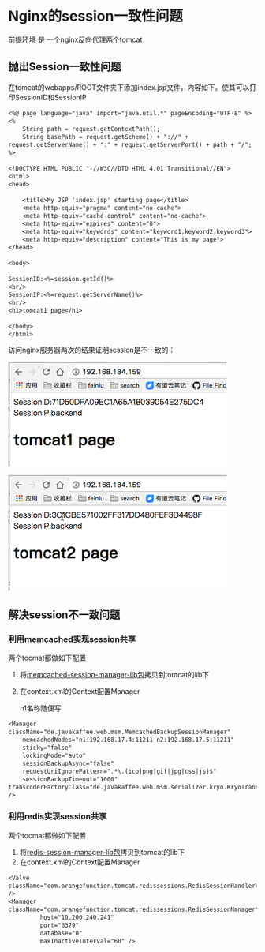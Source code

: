 # Nginx的session一致性问题

前提环境 是  一个nginx反向代理两个tomcat

## 抛出Session一致性问题

在tomcat的webapps/ROOT文件夹下添加index.jsp文件，内容如下。使其可以打印SessionID和SessionIP

```
<%@ page language="java" import="java.util.*" pageEncoding="UTF-8" %>
<%
    String path = request.getContextPath();
    String basePath = request.getScheme() + "://" + request.getServerName() + ":" + request.getServerPort() + path + "/";
%>

<!DOCTYPE HTML PUBLIC "-//W3C//DTD HTML 4.01 Transitional//EN">
<html>
<head>
  
    <title>My JSP 'index.jsp' starting page</title>
    <meta http-equiv="pragma" content="no-cache">
    <meta http-equiv="cache-control" content="no-cache">
    <meta http-equiv="expires" content="0">
    <meta http-equiv="keywords" content="keyword1,keyword2,keyword3">
    <meta http-equiv="description" content="This is my page">
</head>

<body>

SessionID:<%=session.getId()%>
<br/>
SessionIP:<%=request.getServerName()%> 
<br/>
<h1>tomcat1 page</h1>

</body>
</html>
```

访问nginx服务器两次的结果证明session是不一致的：

![2017-09-28_10-47-28](image-201709281032/2017-09-28_10-47-28.png)

![2017-09-28_10-47-35](image-201709281032/2017-09-28_10-47-35.png)



## 解决session不一致问题

### 利用memcached实现session共享

两个tocmat都做如下配置

1. 将[memcached-session-manager-lib包](image-201709281032/memcached-session-manager-lib)拷贝到tomcat的lib下

2. 在context.xml的Context配置Manager

   n1名称随便写

```
<Manager className="de.javakaffee.web.msm.MemcachedBackupSessionManager" 
	memcachedNodes="n1:192.168.17.4:11211 n2:192.168.17.5:11211" 
    sticky="false" 
    lockingMode="auto"
    sessionBackupAsync="false"
	requestUriIgnorePattern=".*\.(ico|png|gif|jpg|css|js)$"
    sessionBackupTimeout="1000" transcoderFactoryClass="de.javakaffee.web.msm.serializer.kryo.KryoTranscoderFactory" 
/>
```





### 利用redis实现session共享

两个tocmat都做如下配置

1. 将[redis-session-manager-lib包](image-201709281032/redis-session-manager-lib)拷贝到tomcat的lib下
2. 在context.xml的Context配置Manager

```
<Valve className="com.orangefunction.tomcat.redissessions.RedisSessionHandlerValve" />
<Manager className="com.orangefunction.tomcat.redissessions.RedisSessionManager"
         host="10.200.240.241"
         port="6379"
         database="0"
         maxInactiveInterval="60" />

```





